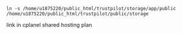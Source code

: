 	ln -s /home/u1875220/public_html/trustpilot/storage/app/public /home/u1875220/public_html/trustpilot/public/storage
link in cplanel shared hosting plan
